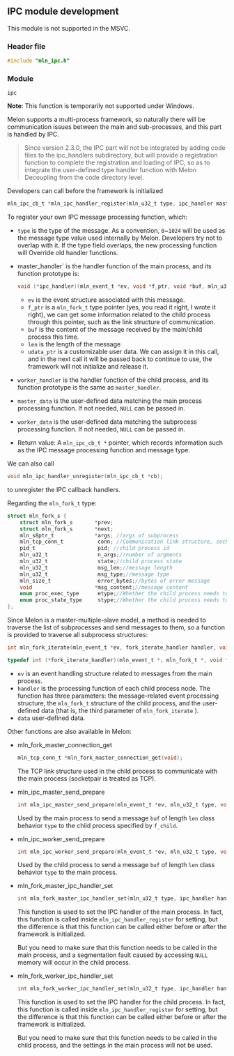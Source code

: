 ## IPC module development

This module is not supported in the MSVC.


### Header file

```c
#include "mln_ipc.h"
```



### Module

`ipc`



**Note**: This function is temporarily not supported under Windows.

Melon supports a multi-process framework, so naturally there will be communication issues between the main and sub-processes, and this part is handled by IPC.

> Since version 2.3.0, the IPC part will not be integrated by adding code files to the ipc_handlers subdirectory, but will provide a registration function to complete the registration and loading of IPC, so as to integrate the user-defined type handler function with Melon Decoupling from the code directory level.

Developers can call before the framework is initialized

```c
mln_ipc_cb_t *mln_ipc_handler_register(mln_u32_t type, ipc_handler master_handler, ipc_handler worker_handler, void *master_data, void *worker_data);
```

To register your own IPC message processing function, which:

- `type` is the type of the message. As a convention, `0`~`1024` will be used as the message type value used internally by Melon. Developers try not to overlap with it. If the type field overlaps, the new processing function will Override old handler functions.

- master_handler` is the handler function of the main process, and its function prototype is:

  ```c
  void (*ipc_handler)(mln_event_t *ev, void *f_ptr, void *buf, mln_u32_t len, void **udata_ptr);
  ```

  - `ev` is the event structure associated with this message.
  - `f_ptr` is a `mln_fork_t` type pointer (yes, you read it right, I wrote it right), we can get some information related to the child process through this pointer, such as the link structure of communication.
  - `buf` is the content of the message received by the main/child process this time.
  - `len` is the length of the message
  - `udata_ptr` is a customizable user data. We can assign it in this call, and in the next call it will be passed back to continue to use, the framework will not initialize and release it.

- `worker_handler` is the handler function of the child process, and its function prototype is the same as `master_handler`.

- `master_data` is the user-defined data matching the main process processing function. If not needed, `NULL` can be passed in.

- `worker_data` is the user-defined data matching the subprocess processing function. If not needed, `NULL` can be passed in.

- Return value: A `mln_ipc_cb_t *` pointer, which records information such as the IPC message processing function and message type.


We can also call

```c
void mln_ipc_handler_unregister(mln_ipc_cb_t *cb);
```

to unregister the IPC callback handlers.


Regarding the `mln_fork_t` type:

```c
struct mln_fork_s {
    struct mln_fork_s       *prev;
    struct mln_fork_s       *next;
    mln_s8ptr_t             *args; //args of subprocess
    mln_tcp_conn_t           conn; //Communication link structure, socketpair is used as tcp
    pid_t                    pid; //child process id
    mln_u32_t                n_args;//number of argments
    mln_u32_t                state;//child process state
    mln_u32_t                msg_len;//message length
    mln_u32_t                msg_type;//message type
    mln_size_t               error_bytes;//bytes of error message
    void                    *msg_content;//message content
    enum proc_exec_type      etype;//Whether the child process needs to be replaced by the exec image (exec) or not
    enum proc_state_type     stype;//Whether the child process needs to be restarted after exiting
};
```



Since Melon is a master-multiple-slave model, a method is needed to traverse the list of subprocesses and send messages to them, so a function is provided to traverse all subprocess structures:

```c
int mln_fork_iterate(mln_event_t *ev, fork_iterate_handler handler, void *data);

typedef int (*fork_iterate_handler)(mln_event_t *, mln_fork_t *, void *);
```

- `ev` is an event handling structure related to messages from the main process.
- `handler` is the processing function of each child process node. The function has three parameters: the message-related event processing structure, the `mln_fork_t` structure of the child process, and the user-defined data (that is, the third parameter of `mln_fork_iterate` ).
- `data` user-defined data.



Other functions are also available in Melon:

- mln_fork_master_connection_get

  ```c
  mln_tcp_conn_t *mln_fork_master_connection_get(void);
  ```

  The TCP link structure used in the child process to communicate with the main process (socketpair is treated as TCP).

- mln_ipc_master_send_prepare

  ```c
  int mln_ipc_master_send_prepare(mln_event_t *ev, mln_u32_t type, void *buf, mln_size_t len, mln_fork_t *f_child);
  ```

  Used by the main process to send a message `buf` of length `len` class behavior `type` to the child process specified by `f_child`.

- mln_ipc_worker_send_prepare

  ```c
  int mln_ipc_worker_send_prepare(mln_event_t *ev, mln_u32_t type, void *msg, mln_size_t len);
  ```

  Used by the child process to send a message `buf` of length `len` class behavior `type` to the main process.

- mln_fork_master_ipc_handler_set

  ```c
  int mln_fork_master_ipc_handler_set(mln_u32_t type, ipc_handler handler, void *data);
  ```

  This function is used to set the IPC handler of the main process. In fact, this function is called inside `mln_ipc_handler_register` for setting, but the difference is that this function can be called either before or after the framework is initialized.

  But you need to make sure that this function needs to be called in the main process, and a segmentation fault caused by accessing `NULL` memory will occur in the child process.

- mln_fork_worker_ipc_handler_set

  ```c
  int mln_fork_worker_ipc_handler_set(mln_u32_t type, ipc_handler handler, void *data);
  ```

  This function is used to set the IPC handler for the child process. In fact, this function is called inside `mln_ipc_handler_register` for setting, but the difference is that this function can be called either before or after the framework is initialized.

  But you need to make sure that this function needs to be called in the child process, and the settings in the main process will not be used.
